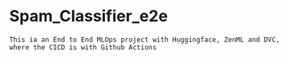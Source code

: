 # Spam_Classifier_e2e

    This ia an End to End MLOps project with Huggingface, ZenML and DVC, where the CICD is with Github Actions
